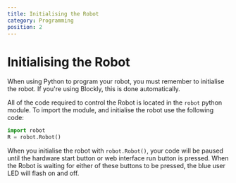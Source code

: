 ```yaml
---
title: Initialising the Robot
category: Programming
position: 2
---
```

# Initialising the Robot

When using Python to program your robot, you must remember to initialise the robot. If you're using Blockly, this is done automatically.

All of the code required to control the Robot is located in the `robot` python module.
To import the module, and initialise the robot use the following code:

```py
import robot
R = robot.Robot()
```

When you initialise the robot with `robot.Robot()`, your code will be paused until the hardware start button or web interface run button is pressed. When the Robot is waiting for either of these buttons to be pressed, the blue user LED will flash on and off.
